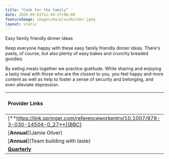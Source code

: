 ```yaml
---
title: "Cook for the family"
date: 2020-09-01T12:49:27+06:00
featureImage: images/ma/placeholder.jpeg
layout: static
---
```


Easy family friendly dinner ideas

Keep everyone happy with these easy family friendly dinner ideas. There's pasta, of course, but also plenty of easy bakes and crunchy breaded goodies.

By eating meals together we practice gratitude. While sharing and enjoying a tasty meal with those who are the closest to you, you feel happy and more content as well as help to foster a sense of security and belonging, and even alleviate depression.

| Provider Links      | Free or Paid  |  
| :-----------          | :--------------:      |  
| [**https://link.springer.com/referenceworkentry/10.1007/978-3-030-14504-0_27**](BBC) | Online | 
| [**Annual**](Jamie Oliver) | Online | 
| [**Annual**](Team building with taste) | Online | 
| [**Quarterly**](Gousto) |  | 
  

<br/><br/>






